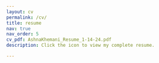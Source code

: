 ```yaml
---
layout: cv
permalink: /cv/
title: resume
nav: true
nav_order: 5
cv_pdf: AshnaKhemani_Resume_1-14-24.pdf
description: Click the icon to view my complete resume.

---
```

